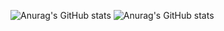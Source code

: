 ![Anurag's GitHub stats](https://github-readme-stats.vercel.app/api?username=luismsanchezp&theme=tokyonight&show_icons=true)
![Anurag's GitHub stats](https://github-readme-stats.vercel.app/api?username=luismsanchezp&theme=tokyonight&hide=contribs,prs)